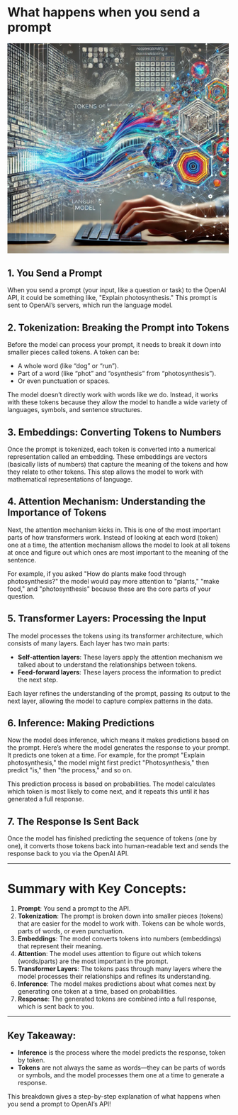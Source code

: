 # What happens when you send a prompt

<img src="./assets/prompt.tiff" alt="Prompt Processing" width="500">

## 1. You Send a Prompt

When you send a prompt (your input, like a question or task) to the OpenAI API, it could be something like, "Explain photosynthesis." This prompt is sent to OpenAI’s servers, which run the language model.

## 2. Tokenization: Breaking the Prompt into Tokens

Before the model can process your prompt, it needs to break it down into smaller pieces called tokens. A token can be:

- A whole word (like “dog” or “run”).
- Part of a word (like “phot” and “osynthesis” from “photosynthesis”).
- Or even punctuation or spaces.

The model doesn’t directly work with words like we do. Instead, it works with these tokens because they allow the model to handle a wide variety of languages, symbols, and sentence structures.

## 3. Embeddings: Converting Tokens to Numbers

Once the prompt is tokenized, each token is converted into a numerical representation called an embedding. These embeddings are vectors (basically lists of numbers) that capture the meaning of the tokens and how they relate to other tokens. This step allows the model to work with mathematical representations of language.

## 4. Attention Mechanism: Understanding the Importance of Tokens

Next, the attention mechanism kicks in. This is one of the most important parts of how transformers work. Instead of looking at each word (token) one at a time, the attention mechanism allows the model to look at all tokens at once and figure out which ones are most important to the meaning of the sentence.

For example, if you asked "How do plants make food through photosynthesis?" the model would pay more attention to "plants," "make food," and "photosynthesis" because these are the core parts of your question.

## 5. Transformer Layers: Processing the Input

The model processes the tokens using its transformer architecture, which consists of many layers. Each layer has two main parts:

- **Self-attention layers**: These layers apply the attention mechanism we talked about to understand the relationships between tokens.
- **Feed-forward layers**: These layers process the information to predict the next step.

Each layer refines the understanding of the prompt, passing its output to the next layer, allowing the model to capture complex patterns in the data.

## 6. Inference: Making Predictions

Now the model does inference, which means it makes predictions based on the prompt. Here’s where the model generates the response to your prompt. It predicts one token at a time. For example, for the prompt "Explain photosynthesis," the model might first predict "Photosynthesis," then predict "is," then "the process," and so on.

This prediction process is based on probabilities. The model calculates which token is most likely to come next, and it repeats this until it has generated a full response.

## 7. The Response Is Sent Back

Once the model has finished predicting the sequence of tokens (one by one), it converts those tokens back into human-readable text and sends the response back to you via the OpenAI API.

---

# Summary with Key Concepts:

1. **Prompt**: You send a prompt to the API.
2. **Tokenization**: The prompt is broken down into smaller pieces (tokens) that are easier for the model to work with. Tokens can be whole words, parts of words, or even punctuation.
3. **Embeddings**: The model converts tokens into numbers (embeddings) that represent their meaning.
4. **Attention**: The model uses attention to figure out which tokens (words/parts) are the most important in the prompt.
5. **Transformer Layers**: The tokens pass through many layers where the model processes their relationships and refines its understanding.
6. **Inference**: The model makes predictions about what comes next by generating one token at a time, based on probabilities.
7. **Response**: The generated tokens are combined into a full response, which is sent back to you.

---

## Key Takeaway:

- **Inference** is the process where the model predicts the response, token by token.
- **Tokens** are not always the same as words—they can be parts of words or symbols, and the model processes them one at a time to generate a response.

This breakdown gives a step-by-step explanation of what happens when you send a prompt to OpenAI’s API!
